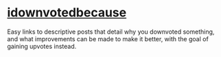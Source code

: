 # [idownvotedbecause](http://idownvotedbecause.com)
Easy links to descriptive posts that detail why you downvoted something, and what improvements can be made to make it better, with the goal of gaining upvotes instead.
